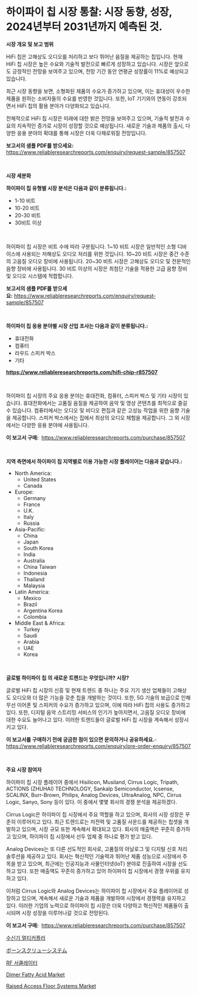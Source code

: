 <p><h1>하이파이 칩 시장 통찰: 시장 동향, 성장, 2024년부터 2031년까지 예측된 것.</h1></p><p><strong>시장 개요 및 보고 범위</strong></p>
<p><p>HiFi 칩은 고해상도 오디오를 처리하고 보다 뛰어난 음질을 제공하는 칩입니다. 현재 HiFi 칩 시장은 높은 수요와 기술적 발전으로 빠르게 성장하고 있습니다. 시장은 앞으로도 긍정적인 전망을 보여주고 있으며, 전망 기간 동안 연평균 성장률이 11%로 예상되고 있습니다.</p><p>최근 시장 동향을 보면, 소형화된 제품의 수요가 증가하고 있으며, 이는 휴대성이 우수한 제품을 원하는 소비자들의 수요를 반영한 것입니다. 또한, IoT 기기와의 연동이 강조되면서 HiFi 칩의 활용 분야가 다양화되고 있습니다.</p><p>전체적으로 HiFi 칩 시장은 미래에 대한 밝은 전망을 보여주고 있으며, 기술적 발전과 수요의 지속적인 증가로 시장이 성장할 것으로 예상됩니다. 새로운 기술과 제품의 출시, 다양한 응용 분야의 확대를 통해 시장은 더욱 다채로워질 전망입니다.</p></p>
<p><strong>보고서의 샘플 PDF를 받으세요:</strong> <a href="https://www.reliableresearchreports.com/enquiry/request-sample/857507">https://www.reliableresearchreports.com/enquiry/request-sample/857507</a></p>
<p>&nbsp;</p>
<p><strong>시장 세분화</strong></p>
<p><strong>하이파이 칩 유형별 시장 분석은 다음과 같이 분류됩니다.:</strong></p>
<p><ul><li>1-10 비트</li><li>10-20 비트</li><li>20-30 비트</li><li>30비트 이상</li></ul></p>
<p>&nbsp;</p>
<p><p>하이파이 칩 시장은 비트 수에 따라 구분됩니다. 1~10 비트 시장은 일반적인 소형 디바이스에 사용되는 저해상도 오디오 처리를 위한 것입니다. 10~20 비트 시장은 중간 수준의 고음질 오디오 장비에 사용됩니다. 20~30 비트 시장은 고해상도 오디오 및 전문적인 음향 장비에 사용됩니다. 30 비트 이상의 시장은 최첨단 기술을 적용한 고급 음향 장비 및 오디오 시스템에 적합합니다.</p></p>
<p><strong>보고서의 샘플 PDF를 받으세요:</strong>&nbsp;<a href="https://www.reliableresearchreports.com/enquiry/request-sample/857507">https://www.reliableresearchreports.com/enquiry/request-sample/857507</a></p>
<p>&nbsp;</p>
<p><strong> 하이파이 칩 응용 분야별 시장 산업 조사는 다음과 같이 분류됩니다.:</strong></p>
<p><ul><li>휴대전화</li><li>컴퓨터</li><li>라우드 스피커 박스</li><li>기타</li></ul></p>
<p><strong><a href="https://www.reliableresearchreports.com/hifi-chip-r857507">https://www.reliableresearchreports.com/hifi-chip-r857507</a></strong></p>
<p>&nbsp;</p>
<p><p>하이파이 칩 시장의 주요 응용 분야는 휴대전화, 컴퓨터, 스피커 박스 및 기타 시장이 있습니다. 휴대전화에서는 고품질 음질을 제공하여 음악 및 영상 콘텐츠를 최적으로 즐길 수 있습니다. 컴퓨터에서는 오디오 및 비디오 편집과 같은 고성능 작업을 위한 음향 기술을 제공합니다. 스피커 박스에서는 집에서 최상의 오디오 체험을 제공합니다. 그 외 시장에서는 다양한 응용 분야에 사용됩니다.</p></p>
<p><strong>이 보고서 구매:</strong>&nbsp; <a href="https://www.reliableresearchreports.com/purchase/857507">https://www.reliableresearchreports.com/purchase/857507</a></p>
<p>&nbsp;</p>
<p><strong>지역 측면에서 하이파이 칩 지역별로 이용 가능한 시장 플레이어는 다음과 같습니다.:</strong></p>
<p><ul>
    <li>
        North America:
        <ul>
            <li>United States</li>
            <li>Canada</li>
        </ul>
    </li>
    <li>
        Europe:
        <ul>
            <li>Germany</li>
            <li>France</li>
            <li>U.K.</li>
            <li>Italy</li>
            <li>Russia</li>
        </ul>
    </li>
    <li>
        Asia-Pacific:
        <ul>
            <li>China</li>
            <li>Japan</li>
            <li>South Korea</li>
            <li>India</li>
            <li>Australia</li>
            <li>China Taiwan</li>
            <li>Indonesia</li>
            <li>Thailand</li>
            <li>Malaysia</li>
        </ul>
    </li>
    <li>
        Latin America:
        <ul>
            <li>Mexico</li>
            <li>Brazil</li>
            <li>Argentina Korea</li>
            <li>Colombia</li>
        </ul>
    </li>
    <li>
        Middle East & Africa:
        <ul>
            <li>Turkey</li>
            <li>Saudi</li>
            <li>Arabia</li>
            <li>UAE</li>
            <li>Korea</li>
        </ul>
    </li>
    </ul></p>
<p>&nbsp;</p>
<p><strong>글로벌 하이파이 칩 의 새로운 트렌드는 무엇입니까? 시장?</strong></p>
<p><p>글로벌 HiFi 칩 시장의 신흥 및 현재 트렌드 중 하나는 주요 기기 생산 업체들이 고해상도 오디오와 더 많은 기능을 갖춘 칩을 개발하는 것이다. 또한, 5G 기술의 보급으로 인해 무선 이어폰 및 스피커의 수요가 증가하고 있으며, 이에 따라 HiFi 칩의 사용도 증가하고 있다. 또한, 디지털 음악 스트리밍 서비스의 인기가 높아지면서, 고음질 오디오 장비에 대한 수요도 늘어나고 있다. 이러한 트렌드들이 글로벌 HiFi 칩 시장을 계속해서 성장시키고 있다.</p></p>
<p><strong>이 보고서를 구매하기 전에 궁금한 점이 있으면 문의하거나 공유하세요.</strong>- <a href="https://www.reliableresearchreports.com/enquiry/pre-order-enquiry/857507">https://www.reliableresearchreports.com/enquiry/pre-order-enquiry/857507</a></p>
<p>&nbsp;</p>
<p><strong>주요 시장 참여자</strong></p>
<p><p>하이파이 칩 시장 플레이어 중에서 Hisilicon, Musiland, Cirrus Logic, Tripath, ACTIONS (ZHUHAI) TECHNOLOGY, Sankalp Semiconductor, Icsense, SCALINX, Burr-Brown, Philips, Analog Devices, UltraAnalog, NPC, Cirrus Logic, Sanyo, Sony 등이 있다. 이 중에서 몇몇 회사의 경쟁 분석을 제공하겠다.</p><p>Cirrus Logic은 하이파이 칩 시장에서 주요 역할을 하고 있으며, 회사의 시장 성장은 꾸준히 이루어지고 있다. 최근 트렌드로는 저전력 및 고품질 사운드를 제공하는 칩셋을 개발하고 있으며, 시장 규모 또한 계속해서 확대되고 있다. 회사의 매출액은 꾸준히 증가하고 있으며, 하이파이 칩 시장에서 선두 업체 중 하나로 평가 받고 있다.</p><p>Analog Devices는 또 다른 선도적인 회사로, 고품질의 아날로그 및 디지털 신호 처리 솔루션을 제공하고 있다. 회사는 혁신적인 기술력과 뛰어난 제품 성능으로 시장에서 주목을 받고 있으며, 최근에는 인공지능과 사물인터넷(IoT) 분야로 진출하여 시장을 선도하고 있다. 또한 매출액도 꾸준히 증가하고 있어 하이파이 칩 시장에서 경쟁 우위를 유지하고 있다.</p><p>이처럼 Cirrus Logic와 Analog Devices는 하이파이 칩 시장에서 주요 플레이어로 성장하고 있으며, 계속해서 새로운 기술과 제품을 개발하여 시장에서 경쟁력을 유지하고 있다. 이러한 기업의 노력으로 하이파이 칩 시장은 더욱 다양하고 혁신적인 제품들이 출시되며 시장 성장을 이루어나갈 것으로 전망된다.</p></p>
<p><strong>이 보고서 구매:</strong>&nbsp;&nbsp;<a href="https://www.reliableresearchreports.com/purchase/857507">https://www.reliableresearchreports.com/purchase/857507</a></p>
<p><p><a href="https://github.com/vsap75a286l/Market-Research-Report-List-1/blob/main/540385421459.md">수신기 멀티커플러</a></p><p><a href="https://github.com/NashBeahan2023/Market-Research-Report-List-1/blob/main/934592223254.md">ボーンスクリューシステム</a></p><p><a href="https://github.com/idcefvhkdut6/Market-Research-Report-List-1/blob/main/600073721457.md">RF 서큘레이터</a></p><p><a href="https://issuu.com/reportprime-2/docs/dimer-fatty-acid-market-size-2030.pptx">Dimer Fatty Acid Market</a></p><p><a href="https://issuu.com/reportprime-2/docs/raised-access-floor-systems-market-size-2030.pptx">Raised Access Floor Systems Market</a></p></p>